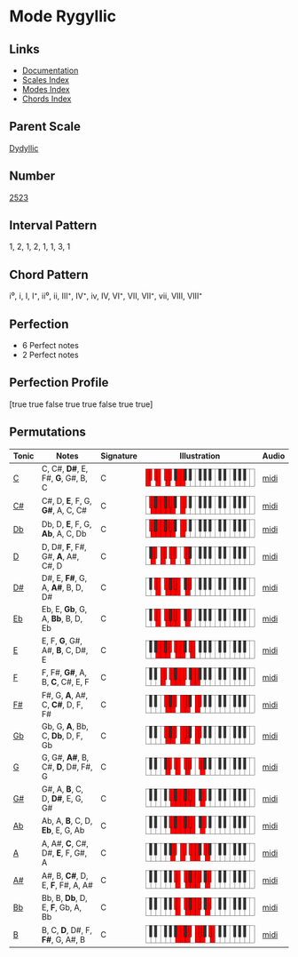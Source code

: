 # Mode Rygyllic

## Links

- [Documentation](index.md)
- [Scales Index](Scales.md)
- [Modes Index](Modes.md)
- [Chords Index](Chords.md)

## Parent Scale

[Dydyllic](ScaleDydyllic.md)

## Number

[2523](https://ianring.com/musictheory/scales/2523)

## Interval Pattern

1, 2, 1, 2, 1, 1, 3, 1

## Chord Pattern

i⁰, i, I, I⁺, ii⁰, ii, III⁺, IV⁺, iv, IV, VI⁺, VII, VII⁺, vii, VIII, VIII⁺

## Perfection

- 6 Perfect notes
- 2 Perfect notes

## Perfection Profile

[true true false true true false true true]

## Permutations

| Tonic | Notes | Signature | Illustration | Audio |
|-------|-------|-----------|--------------|-------|
| [C](ModeCNaturalRygyllic.md) | C, C#, **D#**, E, F#, **G**, G#, B, C | C | ![CNaturalRygyllic](ModeCNaturalRygyllic.png) | [midi](https://github.com/edipermadi/music/blob/main/docs/ModeCNaturalRygyllic.mid?raw=true) |
| [C#](ModeCSharpRygyllic.md) | C#, D, **E**, F, G, **G#**, A, C, C# | C | ![CSharpRygyllic](ModeCSharpRygyllic.png) | [midi](https://github.com/edipermadi/music/blob/main/docs/ModeCSharpRygyllic.mid?raw=true) |
| [Db](ModeDFlatRygyllic.md) | Db, D, **E**, F, G, **Ab**, A, C, Db | C | ![DFlatRygyllic](ModeDFlatRygyllic.png) | [midi](https://github.com/edipermadi/music/blob/main/docs/ModeDFlatRygyllic.mid?raw=true) |
| [D](ModeDNaturalRygyllic.md) | D, D#, **F**, F#, G#, **A**, A#, C#, D | C | ![DNaturalRygyllic](ModeDNaturalRygyllic.png) | [midi](https://github.com/edipermadi/music/blob/main/docs/ModeDNaturalRygyllic.mid?raw=true) |
| [D#](ModeDSharpRygyllic.md) | D#, E, **F#**, G, A, **A#**, B, D, D# | C | ![DSharpRygyllic](ModeDSharpRygyllic.png) | [midi](https://github.com/edipermadi/music/blob/main/docs/ModeDSharpRygyllic.mid?raw=true) |
| [Eb](ModeEFlatRygyllic.md) | Eb, E, **Gb**, G, A, **Bb**, B, D, Eb | C | ![EFlatRygyllic](ModeEFlatRygyllic.png) | [midi](https://github.com/edipermadi/music/blob/main/docs/ModeEFlatRygyllic.mid?raw=true) |
| [E](ModeENaturalRygyllic.md) | E, F, **G**, G#, A#, **B**, C, D#, E | C | ![ENaturalRygyllic](ModeENaturalRygyllic.png) | [midi](https://github.com/edipermadi/music/blob/main/docs/ModeENaturalRygyllic.mid?raw=true) |
| [F](ModeFNaturalRygyllic.md) | F, F#, **G#**, A, B, **C**, C#, E, F | C | ![FNaturalRygyllic](ModeFNaturalRygyllic.png) | [midi](https://github.com/edipermadi/music/blob/main/docs/ModeFNaturalRygyllic.mid?raw=true) |
| [F#](ModeFSharpRygyllic.md) | F#, G, **A**, A#, C, **C#**, D, F, F# | C | ![FSharpRygyllic](ModeFSharpRygyllic.png) | [midi](https://github.com/edipermadi/music/blob/main/docs/ModeFSharpRygyllic.mid?raw=true) |
| [Gb](ModeGFlatRygyllic.md) | Gb, G, **A**, Bb, C, **Db**, D, F, Gb | C | ![GFlatRygyllic](ModeGFlatRygyllic.png) | [midi](https://github.com/edipermadi/music/blob/main/docs/ModeGFlatRygyllic.mid?raw=true) |
| [G](ModeGNaturalRygyllic.md) | G, G#, **A#**, B, C#, **D**, D#, F#, G | C | ![GNaturalRygyllic](ModeGNaturalRygyllic.png) | [midi](https://github.com/edipermadi/music/blob/main/docs/ModeGNaturalRygyllic.mid?raw=true) |
| [G#](ModeGSharpRygyllic.md) | G#, A, **B**, C, D, **D#**, E, G, G# | C | ![GSharpRygyllic](ModeGSharpRygyllic.png) | [midi](https://github.com/edipermadi/music/blob/main/docs/ModeGSharpRygyllic.mid?raw=true) |
| [Ab](ModeAFlatRygyllic.md) | Ab, A, **B**, C, D, **Eb**, E, G, Ab | C | ![AFlatRygyllic](ModeAFlatRygyllic.png) | [midi](https://github.com/edipermadi/music/blob/main/docs/ModeAFlatRygyllic.mid?raw=true) |
| [A](ModeANaturalRygyllic.md) | A, A#, **C**, C#, D#, **E**, F, G#, A | C | ![ANaturalRygyllic](ModeANaturalRygyllic.png) | [midi](https://github.com/edipermadi/music/blob/main/docs/ModeANaturalRygyllic.mid?raw=true) |
| [A#](ModeASharpRygyllic.md) | A#, B, **C#**, D, E, **F**, F#, A, A# | C | ![ASharpRygyllic](ModeASharpRygyllic.png) | [midi](https://github.com/edipermadi/music/blob/main/docs/ModeASharpRygyllic.mid?raw=true) |
| [Bb](ModeBFlatRygyllic.md) | Bb, B, **Db**, D, E, **F**, Gb, A, Bb | C | ![BFlatRygyllic](ModeBFlatRygyllic.png) | [midi](https://github.com/edipermadi/music/blob/main/docs/ModeBFlatRygyllic.mid?raw=true) |
| [B](ModeBNaturalRygyllic.md) | B, C, **D**, D#, F, **F#**, G, A#, B | C | ![BNaturalRygyllic](ModeBNaturalRygyllic.png) | [midi](https://github.com/edipermadi/music/blob/main/docs/ModeBNaturalRygyllic.mid?raw=true) |
